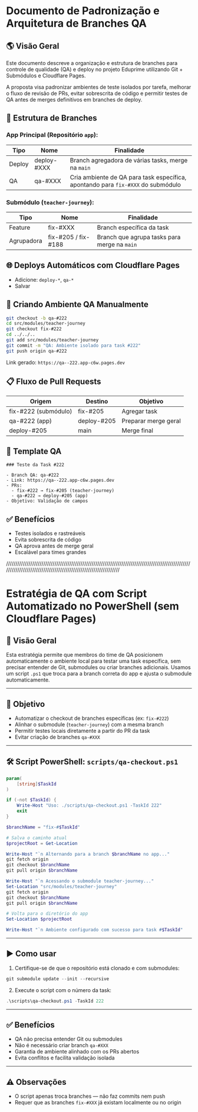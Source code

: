 
# Documento de Padronização e Arquitetura de Branches QA

## 🌎 Visão Geral
Este documento descreve a organização e estrutura de branches para controle de qualidade (QA) e deploy no projeto Eduprime utilizando Git + Submódulos e Cloudflare Pages.

A proposta visa padronizar ambientes de teste isolados por tarefa, melhorar o fluxo de revisão de PRs, evitar sobrescrita de código e permitir testes de QA antes de merges definitivos em branches de deploy.

## 🔹 Estrutura de Branches

### App Principal (Repositório `app`):

| Tipo    | Nome         | Finalidade |
|---------|--------------|------------|
| Deploy  | deploy-#XXX  | Branch agregadora de várias tasks, merge na `main` |
| QA      | qa-#XXX      | Cria ambiente de QA para task específica, apontando para `fix-#XXX` do submódulo |

### Submódulo (`teacher-journey`):

| Tipo     | Nome         | Finalidade |
|----------|--------------|------------|
| Feature  | fix-#XXX     | Branch específica da task |
| Agrupadora | fix-#205 / fix-#188 | Branch que agrupa tasks para merge na `main` |

## 🌐 Deploys Automáticos com Cloudflare Pages

- Adicione: `deploy-*`, `qa-*`
- Salvar

## 🚀 Criando Ambiente QA Manualmente

```bash
git checkout -b qa-#222
cd src/modules/teacher-journey
git checkout fix-#222
cd ../../..
git add src/modules/teacher-journey
git commit -m "QA: Ambiente isolado para task #222"
git push origin qa-#222
```

Link gerado: `https://qa--222.app-c6w.pages.dev`

## 📋 Fluxo de Pull Requests

| Origem             | Destino        | Objetivo |
|--------------------|----------------|----------|
| fix-#222 (submódulo) | fix-#205      | Agregar task |
| qa-#222 (app)      | deploy-#205    | Preparar merge geral |
| deploy-#205        | main           | Merge final |

## 📄 Template QA

```
### Teste da Task #222

- Branch QA: qa-#222
- Link: https://qa--222.app-c6w.pages.dev
- PRs:
  - fix-#222 → fix-#205 (teacher-journey)
  - qa-#222 → deploy-#205 (app)
- Objetivo: Validação de campos
```

## ✅ Benefícios

- Testes isolados e rastreáveis
- Evita sobrescrita de código
- QA aprova antes de merge geral
- Escalável para times grandes


////////////////////////////////////////////////////////////////////////////////////////////////////////////////////////////////////////////////////////////////



# Estratégia de QA com Script Automatizado no PowerShell (sem Cloudflare Pages)

## 🧩 Visão Geral

Esta estratégia permite que membros do time de QA posicionem automaticamente o ambiente local para testar uma task específica, sem precisar entender de Git, submodules ou criar branches adicionais. Usamos um script `.ps1` que troca para a branch correta do app e ajusta o submodule automaticamente.

---

## 🎯 Objetivo

- Automatizar o checkout de branches específicas (ex: `fix-#222`)
- Alinhar o submodule (`teacher-journey`) com a mesma branch
- Permitir testes locais diretamente a partir do PR da task
- Evitar criação de branches `qa-#XXX`

---

## 🛠 Script PowerShell: `scripts/qa-checkout.ps1`

```powershell
param(
    [string]$TaskId
)

if (-not $TaskId) {
    Write-Host "Uso: ./scripts/qa-checkout.ps1 -TaskId 222"
    exit
}

$branchName = "fix-#$TaskId"

# Salva o caminho atual
$projectRoot = Get-Location

Write-Host "`n Alternando para a branch $branchName no app..."
git fetch origin
git checkout $branchName
git pull origin $branchName

Write-Host "`n Acessando o submodule teacher-journey..."
Set-Location "src/modules/teacher-journey"
git fetch origin
git checkout $branchName
git pull origin $branchName

# Volta para o diretório do app
Set-Location $projectRoot

Write-Host "`n Ambiente configurado com sucesso para task #$TaskId"
```

---

## ▶️ Como usar

1. Certifique-se de que o repositório está clonado e com submodules:
```powershell
git submodule update --init --recursive
```

2. Execute o script com o número da task:
```powershell
.\scripts\qa-checkout.ps1 -TaskId 222
```

---

## ✅ Benefícios

- QA não precisa entender Git ou submodules
- Não é necessário criar branch `qa-#XXX`
- Garantia de ambiente alinhado com os PRs abertos
- Evita conflitos e facilita validação isolada

---

## ⚠️ Observações

- O script apenas troca branches — não faz commits nem push
- Requer que as branches `fix-#XXX` já existam localmente ou no origin



